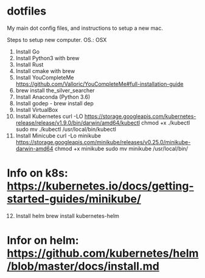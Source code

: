 # dotfiles
My main dot config files, and instructions to setup a new mac.

Steps to setup new computer.
OS.: OSX

1. Install Go
2. Install Python3 with brew
3. Install Rust
4. Install cmake with brew
5. Install YouCompleteMe https://github.com/Valloric/YouCompleteMe#full-installation-guide
6. brew install the_silver_searcher
7. Install Anaconda (Python 3.6)
8. Install godep - brew install dep
9. Install VirtualBox
10. Install Kubernetes
curl -LO https://storage.googleapis.com/kubernetes-release/release/v1.9.0/bin/darwin/amd64/kubectl
chmod +x ./kubectl
sudo mv ./kubectl /usr/local/bin/kubectl
11. Install Minicube
curl -Lo minikube https://storage.googleapis.com/minikube/releases/v0.25.0/minikube-darwin-amd64
chmod +x minikube
sudo mv minikube /usr/local/bin/
# Info on k8s: https://kubernetes.io/docs/getting-started-guides/minikube/
12. Install helm
brew install kubernetes-helm
# Infor on helm: https://github.com/kubernetes/helm/blob/master/docs/install.md
